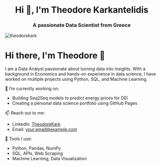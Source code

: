 <h1 align="center">Hi 👋, I'm Theodore Karkantelidis</h1>
<h3 align="center">A passionate Data Scientist from Greece</h3>


<p align="left"> <img src="https://komarev.com/ghpvc/?username=theodorekark&label=Profile%20views&color=0e75b6&style=flat" alt="theodorekark" /> </p>

# Hi there, I'm Theodore 👋

I am a Data Analyst passionate about turning data into insights. With a background in Economics and hands-on experience in data science, I have worked on multiple projects using Python, SQL, and Machine Learning.

🔭 I’m currently working on:
- Building Seq2Seq models to predict energy prices for DEI
- Creating a personal data science portfolio using GitHub Pages

📫 Reach out to me:
- LinkedIn: [TheodoreKark](https://www.linkedin.com/in/theodore-karkadelidhs/)
- Email: your.email@example.com

🚀 Tools I use:
- Python, Pandas, NumPy
- SQL, APIs, Web Scraping
- Machine Learning, Data Visualization
